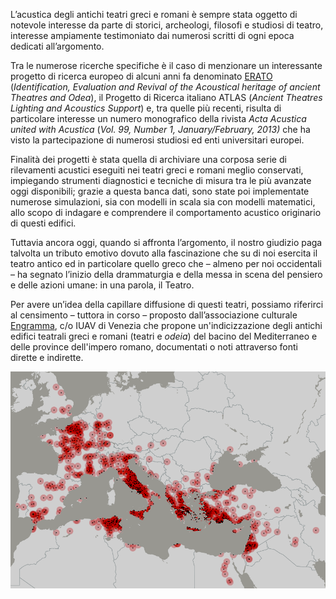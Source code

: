 L’acustica degli antichi teatri greci e romani è sempre stata oggetto di notevole interesse da parte di storici, archeologi, filosofi e studiosi di teatro, interesse ampiamente testimoniato dai numerosi scritti di ogni epoca dedicati all’argomento.

Tra le numerose ricerche specifiche è il caso di menzionare un interessante progetto di ricerca europeo di alcuni anni fa denominato [ERATO](https://cordis.europa.eu/project/id/ICA3-CT-2002-10031) (_Identification, Evaluation and Revival of the Acoustical heritage of ancient Theatres and Odea_), il Progetto di Ricerca italiano ATLAS (_Ancient Theatres Lighting and Acoustics Support_) e, tra quelle più recenti, risulta di particolare interesse un numero monografico della rivista _Acta Acustica united with Acustica_ (_Vol._  _99, Number 1, January/February, 2013)_ che ha visto la partecipazione di numerosi studiosi ed enti universitari europei.

Finalità dei progetti è stata quella di archiviare una corposa serie di rilevamenti acustici eseguiti nei teatri greci e romani meglio conservati, impiegando strumenti diagnostici e tecniche di misura tra le più avanzate oggi disponibili; grazie a questa banca dati, sono state poi implementate numerose simulazioni, sia con modelli in scala sia con modelli matematici, allo scopo di indagare e comprendere il comportamento acustico originario di questi edifici.

Tuttavia ancora oggi, quando si affronta l’argomento, il nostro giudizio paga talvolta un tributo emotivo dovuto alla fascinazione che su di noi esercita il teatro antico ed in particolare quello greco che – almeno per noi occidentali – ha segnato l’inizio della drammaturgia e della messa in scena del pensiero e delle azioni umane: in una parola, il Teatro.

Per avere un’idea della capillare diffusione di questi teatri, possiamo riferirci al censimento – tuttora in corso – proposto dall’associazione culturale [Engramma](https://engramma.it), c/o IUAV di Venezia che propone un'indicizzazione degli antichi edifici teatrali greci e romani (teatri e _odeia_) del bacino del Mediterraneo e delle province dell'impero romano, documentati o noti attraverso fonti dirette e indirette.

![Teatri e odeon greci e romani | Engramma, Censimento dei Teatri e Odeia greci e romani](../Media/img/001.png "Teatri e odeon greci e romani")